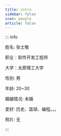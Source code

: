 ```yaml
---
title: intro
sidebar: false
icon: people
article: false
---
```


::: info

姓名: 张士敬

职业：软件开发工程师

大学：太原理工大学

性别: 男

年龄: 20~30

婚姻情况: 未婚

爱好: 历史、篮球、编程。。。

照片: 无

:::
